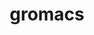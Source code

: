 ---
title: "gromacs"
layout: cache
categories: [package, develop-2024-05-19]
meta: {"versions": ["2021.3", "2021.7", "2022.6", "2024.2"], "compilers": ["gcc@=11.4.0", "gcc@=12.3.0", "gcc@=7.3.1", "gcc@=9.4.0", "intel@=2021.10.0", "oneapi@=2024.0.0"], "oss": ["amzn2", "ubuntu20.04", "ubuntu22.04"], "platforms": ["linux"], "targets": ["aarch64", "neoverse_n1", "neoverse_v1", "neoverse_v2", "ppc64le", "x86_64_v3", "x86_64_v4"], "stacks": ["aws-isc", "aws-isc-aarch64", "aws-pcluster-neoverse_v1", "aws-pcluster-x86_64_v4", "e4s", "e4s-neoverse-v2", "e4s-neoverse_v1", "e4s-oneapi", "e4s-power", "root"], "num_specs": 19, "num_specs_by_stack": {"aws-isc-aarch64": 2, "root": 19, "aws-pcluster-neoverse_v1": 2, "aws-isc": 1, "aws-pcluster-x86_64_v4": 2, "e4s-power": 2, "e4s-neoverse_v1": 4, "e4s-neoverse-v2": 4, "e4s": 1, "e4s-oneapi": 1}}
spec_details: [{"hash": "aapxf7phk24t3crumrgkajfs44enwwb4", "compiler": "gcc@=7.3.1", "versions": ["2022.6"], "os": "amzn2", "platform": "linux", "target": "aarch64", "variants": ["build_system=cmake", "build_type=Release", "~cp2k", "~cuda", "~cycle_subcounters", "~double", "generator=make", "+gmxapi", "+hwloc", "~intel_provided_gcc", "~ipo", "~mdrun_only", "+mpi", "+nblib", "~nosuffix", "~opencl", "+openmp", "openmp_max_threads=none", "~relaxed_double_precision", "+shared", "~sycl"], "stacks": ["aws-isc-aarch64", "root"], "size": "-", "tarball": "https://binaries.spack.io/develop-2024-05-19/build_cache/linux-amzn2-aarch64/gcc-7.3.1/gromacs-2022.6/linux-amzn2-aarch64-gcc-7.3.1-gromacs-2022.6-aapxf7phk24t3crumrgkajfs44enwwb4.spack"}, {"hash": "quvvgpubi45pbnm3wrwcvhjfz7cr5di6", "compiler": "gcc@=12.3.0", "versions": ["2021.3"], "os": "amzn2", "platform": "linux", "target": "neoverse_n1", "variants": ["build_system=cmake", "build_type=Release", "~cp2k", "~cuda", "~cycle_subcounters", "~double", "generator=make", "+gmxapi", "+hwloc", "~intel_provided_gcc", "~ipo", "~mdrun_only", "+mpi", "+nblib", "~nosuffix", "~opencl", "+openmp", "openmp_max_threads=none", "~relaxed_double_precision", "+shared", "~sycl"], "stacks": ["aws-pcluster-neoverse_v1", "root"], "size": "-", "tarball": "https://binaries.spack.io/develop-2024-05-19/build_cache/linux-amzn2-neoverse_n1/gcc-12.3.0/gromacs-2021.3/linux-amzn2-neoverse_n1-gcc-12.3.0-gromacs-2021.3-quvvgpubi45pbnm3wrwcvhjfz7cr5di6.spack"}, {"hash": "ffqjudsnu2veez65avmm62py6uzruxvm", "compiler": "gcc@=7.3.1", "versions": ["2022.6"], "os": "amzn2", "platform": "linux", "target": "neoverse_n1", "variants": ["build_system=cmake", "build_type=Release", "~cp2k", "~cuda", "~cycle_subcounters", "~double", "generator=make", "+gmxapi", "+hwloc", "~intel_provided_gcc", "~ipo", "~mdrun_only", "+mpi", "+nblib", "~nosuffix", "~opencl", "+openmp", "openmp_max_threads=none", "~relaxed_double_precision", "+shared", "~sycl"], "stacks": ["aws-isc-aarch64", "root"], "size": "-", "tarball": "https://binaries.spack.io/develop-2024-05-19/build_cache/linux-amzn2-neoverse_n1/gcc-7.3.1/gromacs-2022.6/linux-amzn2-neoverse_n1-gcc-7.3.1-gromacs-2022.6-ffqjudsnu2veez65avmm62py6uzruxvm.spack"}, {"hash": "eccwyvudonxa4ojghrvovo7ultpz6aaj", "compiler": "gcc@=12.3.0", "versions": ["2021.3"], "os": "amzn2", "platform": "linux", "target": "neoverse_v1", "variants": ["build_system=cmake", "build_type=Release", "~cp2k", "~cuda", "~cycle_subcounters", "~double", "generator=make", "+gmxapi", "+hwloc", "~intel_provided_gcc", "~ipo", "~mdrun_only", "+mpi", "+nblib", "~nosuffix", "~opencl", "+openmp", "openmp_max_threads=none", "~relaxed_double_precision", "+shared", "+sve", "~sycl"], "stacks": ["aws-pcluster-neoverse_v1", "root"], "size": "-", "tarball": "https://binaries.spack.io/develop-2024-05-19/build_cache/linux-amzn2-neoverse_v1/gcc-12.3.0/gromacs-2021.3/linux-amzn2-neoverse_v1-gcc-12.3.0-gromacs-2021.3-eccwyvudonxa4ojghrvovo7ultpz6aaj.spack"}, {"hash": "okibhmzefwijfgddzbhbk7sqo2rhv3ko", "compiler": "gcc@=7.3.1", "versions": ["2022.6"], "os": "amzn2", "platform": "linux", "target": "x86_64_v3", "variants": ["build_system=cmake", "build_type=Release", "~cp2k", "~cuda", "~cycle_subcounters", "~double", "generator=make", "+gmxapi", "+hwloc", "~intel_provided_gcc", "~ipo", "~mdrun_only", "+mpi", "+nblib", "~nosuffix", "~opencl", "+openmp", "openmp_max_threads=none", "~relaxed_double_precision", "+shared", "~sycl"], "stacks": ["root", "aws-isc"], "size": "-", "tarball": "https://binaries.spack.io/develop-2024-05-19/build_cache/linux-amzn2-x86_64_v3/gcc-7.3.1/gromacs-2022.6/linux-amzn2-x86_64_v3-gcc-7.3.1-gromacs-2022.6-okibhmzefwijfgddzbhbk7sqo2rhv3ko.spack"}, {"hash": "a3v72yo6sqiylbejzbq56yydz64t4ng6", "compiler": "intel@=2021.10.0", "versions": ["2021.7"], "os": "amzn2", "platform": "linux", "target": "x86_64_v3", "variants": ["build_system=cmake", "build_type=Release", "~cp2k", "~cuda", "~cycle_subcounters", "~double", "generator=make", "+gmxapi", "+hwloc", "+intel_provided_gcc", "~ipo", "~mdrun_only", "+mpi", "+nblib", "~nosuffix", "~opencl", "+openmp", "openmp_max_threads=none", "~plumed", "~relaxed_double_precision", "+shared", "~sycl"], "stacks": ["root", "aws-pcluster-x86_64_v4"], "size": "-", "tarball": "https://binaries.spack.io/develop-2024-05-19/build_cache/linux-amzn2-x86_64_v3/intel-2021.10.0/gromacs-2021.7/linux-amzn2-x86_64_v3-intel-2021.10.0-gromacs-2021.7-a3v72yo6sqiylbejzbq56yydz64t4ng6.spack"}, {"hash": "jmtmlot6nfstfydmaid7jpoypda6xi4l", "compiler": "intel@=2021.10.0", "versions": ["2021.7"], "os": "amzn2", "platform": "linux", "target": "x86_64_v4", "variants": ["build_system=cmake", "build_type=Release", "~cp2k", "~cuda", "~cycle_subcounters", "~double", "generator=make", "+gmxapi", "+hwloc", "+intel_provided_gcc", "~ipo", "~mdrun_only", "+mpi", "+nblib", "~nosuffix", "~opencl", "+openmp", "openmp_max_threads=none", "~plumed", "~relaxed_double_precision", "+shared", "~sycl"], "stacks": ["root", "aws-pcluster-x86_64_v4"], "size": "-", "tarball": "https://binaries.spack.io/develop-2024-05-19/build_cache/linux-amzn2-x86_64_v4/intel-2021.10.0/gromacs-2021.7/linux-amzn2-x86_64_v4-intel-2021.10.0-gromacs-2021.7-jmtmlot6nfstfydmaid7jpoypda6xi4l.spack"}, {"hash": "bshkmte3jxjmmis5y745tlrafx7uzvm2", "compiler": "gcc@=9.4.0", "versions": ["2024.2"], "os": "ubuntu20.04", "platform": "linux", "target": "ppc64le", "variants": ["build_system=cmake", "build_type=Release", "~cp2k", "+cuda", "cuda_arch=70", "~cufftmp", "~cycle_subcounters", "~double", "generator=make", "+gmxapi", "+hwloc", "~intel_provided_gcc", "~ipo", "~mdrun_only", "+mpi", "+nblib", "~nosuffix", "~opencl", "+openmp", "openmp_max_threads=none", "~relaxed_double_precision", "+shared", "~sycl"], "stacks": ["e4s-power", "root"], "size": "-", "tarball": "https://binaries.spack.io/develop-2024-05-19/build_cache/linux-ubuntu20.04-ppc64le/gcc-9.4.0/gromacs-2024.2/linux-ubuntu20.04-ppc64le-gcc-9.4.0-gromacs-2024.2-bshkmte3jxjmmis5y745tlrafx7uzvm2.spack"}, {"hash": "af3dpiaxorqglirimlsjilsyhhfjdv73", "compiler": "gcc@=9.4.0", "versions": ["2024.2"], "os": "ubuntu20.04", "platform": "linux", "target": "ppc64le", "variants": ["build_system=cmake", "build_type=Release", "+cp2k", "~cuda", "~cycle_subcounters", "~double", "generator=make", "+gmxapi", "+hwloc", "~intel_provided_gcc", "~ipo", "~mdrun_only", "+mpi", "+nblib", "~nosuffix", "~opencl", "+openmp", "openmp_max_threads=none", "~relaxed_double_precision", "~shared", "~sycl"], "stacks": ["e4s-power", "root"], "size": "-", "tarball": "https://binaries.spack.io/develop-2024-05-19/build_cache/linux-ubuntu20.04-ppc64le/gcc-9.4.0/gromacs-2024.2/linux-ubuntu20.04-ppc64le-gcc-9.4.0-gromacs-2024.2-af3dpiaxorqglirimlsjilsyhhfjdv73.spack"}, {"hash": "f36xg4hyb5tc5c7b7wpbptbvvdrsu4b7", "compiler": "gcc@=11.4.0", "versions": ["2024.2"], "os": "ubuntu22.04", "platform": "linux", "target": "neoverse_v1", "variants": ["build_system=cmake", "build_type=Release", "+cp2k", "~cuda", "~cycle_subcounters", "~double", "generator=make", "+gmxapi", "+hwloc", "~intel_provided_gcc", "~ipo", "~mdrun_only", "+mpi", "+nblib", "~nosuffix", "~opencl", "+openmp", "openmp_max_threads=none", "~relaxed_double_precision", "~shared", "+sve", "~sycl"], "stacks": ["root", "e4s-neoverse_v1"], "size": "-", "tarball": "https://binaries.spack.io/develop-2024-05-19/build_cache/linux-ubuntu22.04-neoverse_v1/gcc-11.4.0/gromacs-2024.2/linux-ubuntu22.04-neoverse_v1-gcc-11.4.0-gromacs-2024.2-f36xg4hyb5tc5c7b7wpbptbvvdrsu4b7.spack"}, {"hash": "dt4dykyxwcwfuodqlctl2ai7scr62kyi", "compiler": "gcc@=11.4.0", "versions": ["2024.2"], "os": "ubuntu22.04", "platform": "linux", "target": "neoverse_v1", "variants": ["build_system=cmake", "build_type=Release", "~cp2k", "+cuda", "cuda_arch=75", "~cufftmp", "~cycle_subcounters", "~double", "generator=make", "+gmxapi", "+hwloc", "~intel_provided_gcc", "~ipo", "~mdrun_only", "+mpi", "+nblib", "~nosuffix", "~opencl", "+openmp", "openmp_max_threads=none", "~relaxed_double_precision", "+shared", "+sve", "~sycl"], "stacks": ["root", "e4s-neoverse_v1"], "size": "-", "tarball": "https://binaries.spack.io/develop-2024-05-19/build_cache/linux-ubuntu22.04-neoverse_v1/gcc-11.4.0/gromacs-2024.2/linux-ubuntu22.04-neoverse_v1-gcc-11.4.0-gromacs-2024.2-dt4dykyxwcwfuodqlctl2ai7scr62kyi.spack"}, {"hash": "fe45wdthofacuf4cl3rogcbpfebalxbk", "compiler": "gcc@=11.4.0", "versions": ["2024.2"], "os": "ubuntu22.04", "platform": "linux", "target": "neoverse_v1", "variants": ["build_system=cmake", "build_type=Release", "~cp2k", "+cuda", "cuda_arch=80", "~cufftmp", "~cycle_subcounters", "~double", "generator=make", "+gmxapi", "+hwloc", "~intel_provided_gcc", "~ipo", "~mdrun_only", "+mpi", "+nblib", "~nosuffix", "~opencl", "+openmp", "openmp_max_threads=none", "~relaxed_double_precision", "+shared", "+sve", "~sycl"], "stacks": ["root", "e4s-neoverse_v1"], "size": "-", "tarball": "https://binaries.spack.io/develop-2024-05-19/build_cache/linux-ubuntu22.04-neoverse_v1/gcc-11.4.0/gromacs-2024.2/linux-ubuntu22.04-neoverse_v1-gcc-11.4.0-gromacs-2024.2-fe45wdthofacuf4cl3rogcbpfebalxbk.spack"}, {"hash": "2nnxhvgnx64qwwcjxg7wgi6iniuulf5u", "compiler": "gcc@=11.4.0", "versions": ["2024.2"], "os": "ubuntu22.04", "platform": "linux", "target": "neoverse_v1", "variants": ["build_system=cmake", "build_type=Release", "~cp2k", "+cuda", "cuda_arch=90", "~cufftmp", "~cycle_subcounters", "~double", "generator=make", "+gmxapi", "+hwloc", "~intel_provided_gcc", "~ipo", "~mdrun_only", "+mpi", "+nblib", "~nosuffix", "~opencl", "+openmp", "openmp_max_threads=none", "~relaxed_double_precision", "+shared", "+sve", "~sycl"], "stacks": ["root", "e4s-neoverse_v1"], "size": "-", "tarball": "https://binaries.spack.io/develop-2024-05-19/build_cache/linux-ubuntu22.04-neoverse_v1/gcc-11.4.0/gromacs-2024.2/linux-ubuntu22.04-neoverse_v1-gcc-11.4.0-gromacs-2024.2-2nnxhvgnx64qwwcjxg7wgi6iniuulf5u.spack"}, {"hash": "xvsfeiv53qfiyzuy7thdtobdsevpepzk", "compiler": "gcc@=11.4.0", "versions": ["2024.2"], "os": "ubuntu22.04", "platform": "linux", "target": "neoverse_v2", "variants": ["build_system=cmake", "build_type=Release", "~cp2k", "+cuda", "cuda_arch=90", "~cufftmp", "~cycle_subcounters", "~double", "generator=make", "+gmxapi", "+hwloc", "~intel_provided_gcc", "~ipo", "~mdrun_only", "+mpi", "+nblib", "~nosuffix", "~opencl", "+openmp", "openmp_max_threads=none", "~relaxed_double_precision", "+shared", "+sve", "~sycl"], "stacks": ["root", "e4s-neoverse-v2"], "size": "-", "tarball": "https://binaries.spack.io/develop-2024-05-19/build_cache/linux-ubuntu22.04-neoverse_v2/gcc-11.4.0/gromacs-2024.2/linux-ubuntu22.04-neoverse_v2-gcc-11.4.0-gromacs-2024.2-xvsfeiv53qfiyzuy7thdtobdsevpepzk.spack"}, {"hash": "vqu6uhea22v6lcevi5oke6gww4qem4vj", "compiler": "gcc@=11.4.0", "versions": ["2024.2"], "os": "ubuntu22.04", "platform": "linux", "target": "neoverse_v2", "variants": ["build_system=cmake", "build_type=Release", "+cp2k", "~cuda", "~cycle_subcounters", "~double", "generator=make", "+gmxapi", "+hwloc", "~intel_provided_gcc", "~ipo", "~mdrun_only", "+mpi", "+nblib", "~nosuffix", "~opencl", "+openmp", "openmp_max_threads=none", "~relaxed_double_precision", "~shared", "+sve", "~sycl"], "stacks": ["root", "e4s-neoverse-v2"], "size": "-", "tarball": "https://binaries.spack.io/develop-2024-05-19/build_cache/linux-ubuntu22.04-neoverse_v2/gcc-11.4.0/gromacs-2024.2/linux-ubuntu22.04-neoverse_v2-gcc-11.4.0-gromacs-2024.2-vqu6uhea22v6lcevi5oke6gww4qem4vj.spack"}, {"hash": "3tm2scbvbb4auqyqlzzpwx7i2bto7xoz", "compiler": "gcc@=11.4.0", "versions": ["2024.2"], "os": "ubuntu22.04", "platform": "linux", "target": "neoverse_v2", "variants": ["build_system=cmake", "build_type=Release", "~cp2k", "+cuda", "cuda_arch=80", "~cufftmp", "~cycle_subcounters", "~double", "generator=make", "+gmxapi", "+hwloc", "~intel_provided_gcc", "~ipo", "~mdrun_only", "+mpi", "+nblib", "~nosuffix", "~opencl", "+openmp", "openmp_max_threads=none", "~relaxed_double_precision", "+shared", "+sve", "~sycl"], "stacks": ["root", "e4s-neoverse-v2"], "size": "-", "tarball": "https://binaries.spack.io/develop-2024-05-19/build_cache/linux-ubuntu22.04-neoverse_v2/gcc-11.4.0/gromacs-2024.2/linux-ubuntu22.04-neoverse_v2-gcc-11.4.0-gromacs-2024.2-3tm2scbvbb4auqyqlzzpwx7i2bto7xoz.spack"}, {"hash": "b6qjulo7c2vmibpdhnlz7b4zcckdh2vu", "compiler": "gcc@=11.4.0", "versions": ["2024.2"], "os": "ubuntu22.04", "platform": "linux", "target": "neoverse_v2", "variants": ["build_system=cmake", "build_type=Release", "~cp2k", "+cuda", "cuda_arch=75", "~cufftmp", "~cycle_subcounters", "~double", "generator=make", "+gmxapi", "+hwloc", "~intel_provided_gcc", "~ipo", "~mdrun_only", "+mpi", "+nblib", "~nosuffix", "~opencl", "+openmp", "openmp_max_threads=none", "~relaxed_double_precision", "+shared", "+sve", "~sycl"], "stacks": ["root", "e4s-neoverse-v2"], "size": "-", "tarball": "https://binaries.spack.io/develop-2024-05-19/build_cache/linux-ubuntu22.04-neoverse_v2/gcc-11.4.0/gromacs-2024.2/linux-ubuntu22.04-neoverse_v2-gcc-11.4.0-gromacs-2024.2-b6qjulo7c2vmibpdhnlz7b4zcckdh2vu.spack"}, {"hash": "zt23wv3va36mcyedlg72uxow3knc4pvv", "compiler": "gcc@=11.4.0", "versions": ["2024.2"], "os": "ubuntu22.04", "platform": "linux", "target": "x86_64_v3", "variants": ["build_system=cmake", "build_type=Release", "+cp2k", "~cuda", "~cycle_subcounters", "~double", "generator=make", "+gmxapi", "+hwloc", "~intel_provided_gcc", "~ipo", "~mdrun_only", "+mpi", "+nblib", "~nosuffix", "~opencl", "+openmp", "openmp_max_threads=none", "~relaxed_double_precision", "~shared", "~sycl"], "stacks": ["root", "e4s"], "size": "-", "tarball": "https://binaries.spack.io/develop-2024-05-19/build_cache/linux-ubuntu22.04-x86_64_v3/gcc-11.4.0/gromacs-2024.2/linux-ubuntu22.04-x86_64_v3-gcc-11.4.0-gromacs-2024.2-zt23wv3va36mcyedlg72uxow3knc4pvv.spack"}, {"hash": "mt7pk7b7htntl27mwtyqmx3wsdvygele", "compiler": "oneapi@=2024.0.0", "versions": ["2024.2"], "os": "ubuntu22.04", "platform": "linux", "target": "x86_64_v3", "variants": ["build_system=cmake", "build_type=Release", "~cp2k", "~cuda", "~cycle_subcounters", "~double", "generator=make", "+gmxapi", "+hwloc", "~intel_provided_gcc", "~ipo", "~mdrun_only", "+mpi", "+nblib", "~nosuffix", "~opencl", "+openmp", "openmp_max_threads=none", "~relaxed_double_precision", "+shared", "~sycl"], "stacks": ["root", "e4s-oneapi"], "size": "-", "tarball": "https://binaries.spack.io/develop-2024-05-19/build_cache/linux-ubuntu22.04-x86_64_v3/oneapi-2024.0.0/gromacs-2024.2/linux-ubuntu22.04-x86_64_v3-oneapi-2024.0.0-gromacs-2024.2-mt7pk7b7htntl27mwtyqmx3wsdvygele.spack"}]
---